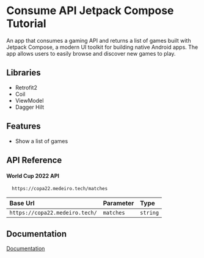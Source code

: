 # Consume API Jetpack Compose Tutorial

An app that consumes a gaming API and returns a list of games built with Jetpack Compose, a modern UI toolkit for building native Android apps. The app allows users to easily browse and discover new games to play.

## Libraries

- Retrofit2
- Coil
- ViewModel
- Dagger Hilt

## Features

- Show a list of games


## API Reference

#### World Cup 2022 API

```http
  https://copa22.medeiro.tech/matches
```

| Base Url                          | Parameter     | Type                       |
| :-------------------------------- | :------------ | :------------------------- |
| `https://copa22.medeiro.tech/` | `matches`       | `string`                   |

## Documentation

[Documentation](https://github.com/liverday/world-cup-api/blob/main/DOCUMENTATION.md)
